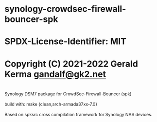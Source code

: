 # synology-crowdsec-firewall-bouncer-spk
#
# SPDX-License-Identifier: MIT
#
# Copyright (C) 2021-2022 Gerald Kerma <gandalf@gk2.net>
#
Synology DSM7 package for CrowdSec-Firewall-Bouncer (spk) \
\
build with: make {clean,arch-armada37xx-7.0}\
\
Based on spksrc cross compilation framework for Synology NAS devices.
